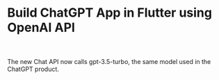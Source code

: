 # Build ChatGPT App in Flutter using OpenAI API<br><br>



The new Chat API now calls gpt-3.5-turbo, the same model used in the ChatGPT product.


